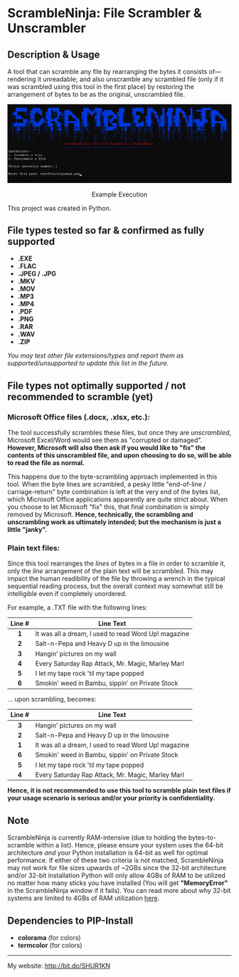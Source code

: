 ﻿# ScrambleNinja: File Scrambler & Unscrambler

## Description & Usage
A tool that can scramble any file by rearranging the bytes it consists of—rendering it unreadable; and also unscramble any scrambled file (only if it was scrambled using this tool in the first place) by restoring the arrangement of bytes to be as the original, unscrambled file.

<div align="center">
<img src="https://github.com/SHUR1K-N/ScrambleNinja-File-Scrambler/blob/master/Images/Example.png" >
<p>Example Execution</p>
</div>

This project was created in Python.

## File types tested so far & confirmed as fully supported
- **.EXE**
- **.FLAC**
- **.JPEG / .JPG**
- **.MKV**
- **.MOV**
- **.MP3**
- **.MP4**
- **.PDF**
- **.PNG**
- **.RAR**
- **.WAV**
- **.ZIP**

*You may test other file extensions/types and report them as supported/unsupported to update this list in the future.*

## File types not optimally supported / not recommended to scramble (yet)
### Microsoft Office files (.docx, .xlsx, etc.):
The tool successfully scrambles these files, but once they are *unscrambled*, Microsoft Excel/Word would see them as "corrupted or damaged". **However, Microsoft will also then ask if you would like to "fix" the contents of this unscrambled file, and upon choosing to do so, will be able to read the file as normal.**

This happens due to the byte-scrambling approach implemented in this tool. When the byte lines are scrambled, a pesky little "end-of-line / carriage-return" byte combination is left at the very end of the bytes list, which Microsoft Office applications apparently are quite strict about. When you choose to let Microsoft "fix" this, that final combination is simply removed by Microsoft. **Hence, technically, the scrambling and unscrambling work as ultimately intended; but the mechanism is just a little "janky".**

### Plain text files:
Since this tool rearranges the *lines* of bytes in a file in order to scramble it, only the *line* arrangement of the plain text will be scrambled. This may impact the human readibility of the file by throwing a wrench in the typical sequential reading process, but the overall context may somewhat still be intelligible even if completely unordered.

For example, a .TXT file with the following lines:

<div align="center">

|Line #|Line Text                                            |
|:----:|-----------------------------------------------------|
|**1** |It was all a dream, I used to read Word Up! magazine |
|**2** |Salt-n-Pepa and Heavy D up in the limousine          |
|**3** |Hangin' pictures on my wall                          |
|**4** |Every Saturday Rap Attack, Mr. Magic, Marley Marl    |
|**5** |I let my tape rock 'til my tape popped               |
|**6** |Smokin' weed in Bambu, sippin' on Private Stock      |

</div> 

... upon scrambling, becomes:

<div align="center">

|Line #|Line Text                                            |
|:----:|-----------------------------------------------------|
|**3** |Hangin' pictures on my wall                          |
|**2** |Salt-n-Pepa and Heavy D up in the limousine          |
|**1** |It was all a dream, I used to read Word Up! magazine |
|**6** |Smokin' weed in Bambu, sippin' on Private Stock      |
|**5** |I let my tape rock 'til my tape popped               |
|**4** |Every Saturday Rap Attack, Mr. Magic, Marley Marl    |

</div> 

**Hence, it is not recommended to use this tool to scramble plain text files if your usage scenario is serious and/or your priority is confidentiality.**

## Note
ScrambleNinja is currently RAM-intensive (due to holding the bytes-to-scramble within a list). Hence, please ensure your system uses the 64-bit architecture *and* your Python installation is 64-bit as well for optimal performance. If either of these two criteria is not matched, ScrambleNinja may not work for file sizes upwards of ~2GBs since the 32-bit architecture and/or 32-bit installation Python will only allow 4GBs of RAM to be utilized no matter how many sticks you have installed (You will get **"MemoryError"** in the ScrambleNinja window if it fails). 
You can read more about why 32-bit systems are limited to 4GBs of RAM utilization [here](https://superuser.com/questions/372881/is-there-a-technical-reason-why-32-bit-windows-is-limited-to-4gb-of-ram).

## Dependencies to PIP-Install
- **colorama** (for colors)
- **termcolor** (for colors)

------------

My website: http://bit.do/SHUR1KN
